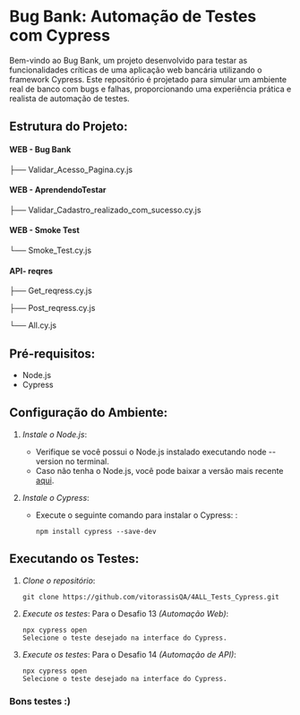# Bug Bank: Automação de Testes com Cypress

Bem-vindo ao Bug Bank, um projeto desenvolvido para testar as funcionalidades críticas de uma aplicação web bancária utilizando o framework Cypress. Este repositório é projetado para simular um ambiente real de banco com bugs e falhas, proporcionando uma experiência prática e realista de automação de testes.

## Estrutura do Projeto:

#### WEB - Bug Bank

├── Validar_Acesso_Pagina.cy.js

#### WEB - AprendendoTestar

├── Validar_Cadastro_realizado_com_sucesso.cy.js

#### WEB - Smoke Test

└── Smoke_Test.cy.js

#### API- reqres

├── Get_reqress.cy.js

├── Post_reqress.cy.js

└── All.cy.js

## Pré-requisitos:
- Node.js
- Cypress

## Configuração do Ambiente:

1. *Instale o Node.js*:
   - Verifique se você possui o Node.js instalado executando node --version no terminal.
   - Caso não tenha o Node.js, você pode baixar a versão mais recente [aqui](https://nodejs.org/en/download/prebuilt-installer).

2. *Instale o Cypress*:
   - Execute o seguinte comando para instalar o Cypress:
:
     ```
     npm install cypress --save-dev
     ```


## Executando os Testes:

1. *Clone o repositório*:
   ```
   git clone https://github.com/vitorassisQA/4ALL_Tests_Cypress.git

   ```

2. *Execute os testes*:
Para o Desafio 13 *(Automação Web)*:

   ```
   npx cypress open
   Selecione o teste desejado na interface do Cypress.
   ```
   
3. *Execute os testes*:
Para o Desafio 14 *(Automação de API)*:

   ```
   npx cypress open
   Selecione o teste desejado na interface do Cypress.
   ```

### Bons testes :)
